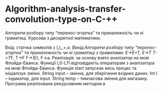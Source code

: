 # Algorithm-analysis-transfer-convolution-type-on-C-++
Алгоритм розбору типу “перенос-згортка” та приналежність чи ні граматиці.
Курсова з дискретної математики.

Вхід: стрічка символів з (,),*,+,а.
Вихід:Алгоритм розбору типу “перенос-згортка” та приналежність чи ні граматиці з правилами: 
	  E->E+T,  E->T
		 T->T*F,  T->F
	  F->(E),  F->a.
Реалізація: за основу взято аналізатор на мові Флойда-Еванса.
Функції L0-L11 відповідають операторам з аналізатора на мові Флойда-Еванса. Функція start запускає весь процес та ініціалізує змінні.
String input – змінна, для зберігання вхідних даних.
Int I – індикатор, для input.
String temp – тимчасова змінна для магазину.
Програма реалізована рекурсивним методом.в
